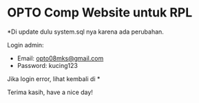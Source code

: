 # OPTO Comp Website untuk RPL

*Di update dulu system.sql nya karena ada perubahan.

Login admin:
- Email: opto08mks@gmail.com
- Password: kucing123

Jika login error, lihat kembali di *

Terima kasih, have a nice day!